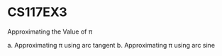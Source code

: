 # CS117EX3
Approximating the Value of π

a. Approximating π using arc tangent
b. Approximating π using arc sine
